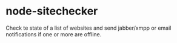 node-sitechecker
================

Check te state of a list of websites and send jabber/xmpp or email notifications if one or more are offline.
